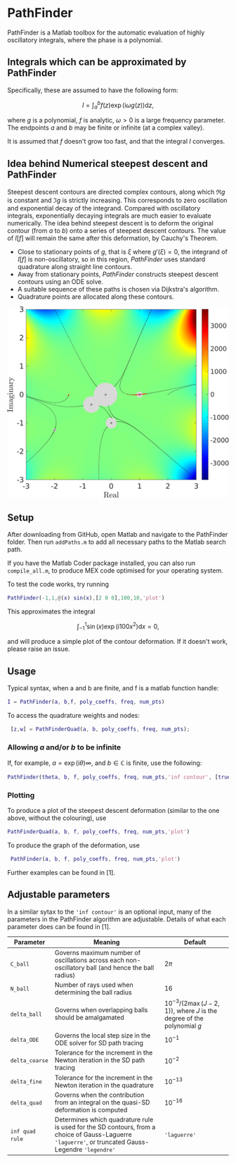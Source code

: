 # PathFinder

PathFinder is a Matlab toolbox for the automatic evaluation of highly oscillatory integrals, where the phase is a polynomial.

## Integrals which can be approximated by PathFinder
Specifically, these are assumed to have the following form:

$$
I = \int_{a}^b f(z)\exp(\mathrm{i}\omega g(z)) \mathrm{d}z,
$$

where $g$ is a polynomial, $f$ is analytic, $\omega>0$ is a large frequency parameter. The endpoints $a$ and $b$ may be finite or infinite (at a complex valley).

It is assumed that $f$ doesn't grow too fast, and that the integral $I$  converges.

## Idea behind Numerical steepest descent and PathFinder

Steepest descent contours are directed complex contours, along which $\Re g$ is constant and $\Im g$ is strictly increasing. This corresponds to zero oscillation and exponential decay of the integrand. Compared with oscillatory integrals, exponentially decaying integrals are much easier to evaluate numerically. The idea behind steepest descent is to deform the original contour (from $a$ to $b$) onto a series of steepest descent contours. The value of $I[f]$ will remain the same after this deformation, by Cauchy's Theorem.

* Close to stationary points of $g$, that is $\xi$ where $g'(\xi)=0$, the integrand of $I[f]$ is non-oscillatory, so in this region, *PathFinder* uses standard quadrature along straight line contours.
* Away from stationary points, *PathFinder* constructs steepest descent contours using an ODE solve.
* A suitable sequence of these paths is chosen via Dijkstra's algorithm.
* Quadrature points are allocated along these contours.

![Example](intro_eg_CROP.png)

## Setup

After downloading from GitHub, open Matlab and navigate to the PathFinder folder. Then run ```addPaths.m``` to add all necessary paths to the Matlab search path.

If you have the Matlab Coder package installed, you can also run ```compile_all.m```, to produce MEX code optimised for your operating system.

To test the code works, try running
```matlab
PathFinder(-1,1,@(x) sin(x),[2 0 0],100,10,'plot')
```
This approximates the integral

$$
\int_{-1}^1\sin(x)\exp(\mathrm{i}100x^2)\mathrm{d}x=0,
$$

and will produce a simple plot of the contour deformation. If it doesn't work, please raise an issue.

## Usage

Typical syntax, when a and b are finite, and f is a matlab function handle:
```matlab
I = PathFinder(a, b,f, poly_coeffs, freq, num_pts)
 ```
To access the quadrature weights and nodes:
```matlab
 [z,w] = PathFinderQuad(a, b, poly_coeffs, freq, num_pts);
 ```
 ### Allowing $a$ and/or $b$ to be infinite
 If, for example, $a=\exp(\mathrm{i}\theta)\infty$, and $b\in\mathbb{C}$ is finite, use the following:
 ```matlab
 PathFinder(theta, b, f, poly_coeffs, freq, num_pts,'inf contour', [true false])
 ```

 ### Plotting
 To produce a plot of the steepest descent deformation (similar to the one above, without the colouring), use
```matlab
PathFinderQuad(a, b, f, poly_coeffs, freq, num_pts,'plot')
 ```
 To produce the graph of the deformation, use
```matlab
 PathFinder(a, b, f, poly_coeffs, freq, num_pts,'plot')
 ```

 Further examples can be found in [1].
 ## Adjustable parameters

In a similar sytax to the ```'inf contour'``` is an optional input, many of the parameters in the PathFinder algorithm are adjustable. Details of what each parameter does can be found in [1].

|  Parameter |  Meaning |  Default | 
|---|---|---|
|  ```C_ball``` | Governs maximum number of oscillations across each non-oscillatory ball (and hence the ball radius)  |  $2\pi$ |
```N_ball```| Number of rays used when determining the ball radius |  16 |
|```delta_ball```|  Governs when overlapping balls should be amalgamated |  $10^{-3}/(2\max(J-2,1))$, where $J$ is the degree of the polynomial $g$ | 
```delta_ODE```|  Governs the local step size in the ODE solver for SD path tracing | $10^{-1}$ | 
```delta_coarse```|  Tolerance for the increment in the Newton iteration in the SD path tracing | $10^{-2}$   | 
```delta_fine```|  Tolerance for the increment in the Newton iteration in the quadrature | $10^{-13}$  | 
```delta_quad```|  Governs when the contribution from an integral on the quasi-SD deformation is computed | $10^{-16}$  | 
```inf quad rule```|  Determines which quadrature rule is used for the SD contours, from a choice of Gauss-Laguerre ```'laguerre'```, or truncated Gauss-Legendre ```'legendre'``` |  ```'laguerre'``` | 

